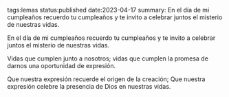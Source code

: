 tags:lemas
status:published
date:2023-04-17
summary: En el día de mi cumpleaños recuerdo tu cumpleaños y te invito a celebrar juntos el misterio de nuestras vidas.

En el día de mi cumpleaños
recuerdo tu cumpleaños
y te invito a celebrar juntos el misterio de nuestras vidas.

Vidas que cumplen junto a nosotros;
vidas que cumplen la promesa de darnos una oportunidad de expresión.

Que nuestra expresión recuerde el origen de la creación;
Que nuestra expresión celebre la presencia de Dios en nuestras vidas.